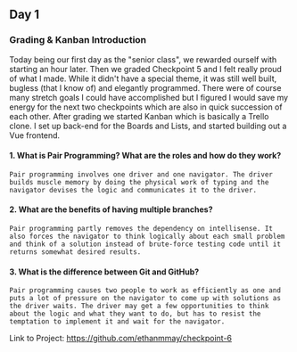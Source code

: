 ## Day 1

### Grading & Kanban Introduction

Today being our first day as the "senior class", we rewarded ourself with starting an hour later. Then we graded Checkpoint 5 and I felt really proud of what I made. While it didn't have a special theme, it was still well built, bugless (that I know of) and elegantly programmed. There were of course many stretch goals I could have accomplished but I figured I would save my energy for the next two checkpoints which are also in quick succession of each other. After grading we started Kanban which is basically a Trello clone. I set up back-end for the Boards and Lists, and started building out a Vue frontend.

#### 1. What is Pair Programming? What are the roles and how do they work?

```Pair programming involves one driver and one navigator. The driver builds muscle memory by doing the physical work of typing and the navigator devises the logic and communicates it to the driver.```

#### 2. What are the benefits of having multiple branches?

```Pair programming partly removes the dependency on intellisense. It also forces the navigator to think logically about each small problem and think of a solution instead of brute-force testing code until it returns somewhat desired results.```

#### 3. What is the difference between Git and GitHub?

```Pair programming causes two people to work as efficiently as one and puts a lot of pressure on the navigator to come up with solutions as the driver waits. The driver may get a few opportunities to think about the logic and what they want to do, but has to resist the temptation to implement it and wait for the navigator.```

Link to Project: https://github.com/ethanmmay/checkpoint-6